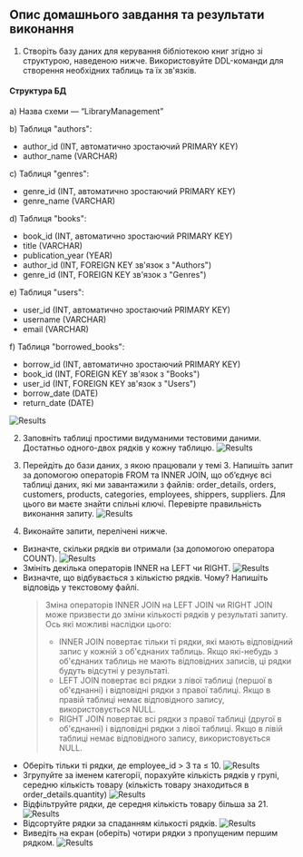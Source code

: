 ## Опис домашнього завдання та результати виконання

1. Створіть базу даних для керування бібліотекою книг згідно зі структурою, наведеною нижче. Використовуйте DDL-команди для створення необхідних таблиць та їх зв'язків.

#### Структура БД

a) Назва схеми — “LibraryManagement”

b) Таблиця "authors":

- author_id (INT, автоматично зростаючий PRIMARY KEY)
- author_name (VARCHAR)

c) Таблиця "genres":

- genre_id (INT, автоматично зростаючий PRIMARY KEY)
- genre_name (VARCHAR)

d) Таблиця "books":

- book_id (INT, автоматично зростаючий PRIMARY KEY)
- title (VARCHAR)
- publication_year (YEAR)
- author_id (INT, FOREIGN KEY зв'язок з "Authors")
- genre_id (INT, FOREIGN KEY зв'язок з "Genres")

e) Таблиця "users":

- user_id (INT, автоматично зростаючий PRIMARY KEY)
- username (VARCHAR)
- email (VARCHAR)

f) Таблиця "borrowed_books":

- borrow_id (INT, автоматично зростаючий PRIMARY KEY)
- book_id (INT, FOREIGN KEY зв'язок з "Books")
- user_id (INT, FOREIGN KEY зв'язок з "Users")
- borrow_date (DATE)
- return_date (DATE)

![Results](./assets/01.png)


2. Заповніть таблиці простими видуманими тестовими даними. Достатньо одного-двох рядків у кожну таблицю.
   ![Results](./assets/02.png)

3. Перейдіть до бази даних, з якою працювали у темі 3. Напишіть запит за допомогою операторів FROM та INNER JOIN, що об’єднує всі таблиці даних, які ми завантажили з файлів: order_details, orders, customers, products, categories, employees, shippers, suppliers. Для цього ви маєте знайти спільні ключі. Перевірте правильність виконання запиту.
   ![Results](./assets/03.png)

4. Виконайте запити, перелічені нижче.

- Визначте, скільки рядків ви отримали (за допомогою оператора COUNT).
  ![Results](./assets/04.png)
- Змініть декілька операторів INNER на LEFT чи RIGHT.
  ![Results](./assets/05.png)
- Визначте, що відбувається з кількістю рядків. Чому? Напишіть відповідь у текстовому файлі.
  > Зміна операторів INNER JOIN на LEFT JOIN чи RIGHT JOIN може призвести до зміни кількості рядків у результаті запиту. Ось які можливі наслідки цього:
  > - INNER JOIN повертає тільки ті рядки, які мають відповідний запис у кожній з об'єднаних таблиць. Якщо які-небудь з об'єднаних таблиць не мають відповідних записів, ці рядки будуть відсутні у результаті.
  > - LEFT JOIN повертає всі рядки з лівої таблиці (першої в об'єднанні) і відповідні рядки з правої таблиці. Якщо в правій таблиці немає відповідного запису, використовується NULL.
  > - RIGHT JOIN повертає всі рядки з правої таблиці (другої в об'єднанні) і відповідні рядки з лівої таблиці. Якщо в лівій таблиці немає відповідного запису, використовується NULL.
- Оберіть тільки ті рядки, де employee_id > 3 та ≤ 10.
  ![Results](./assets/06.png)
- Згрупуйте за іменем категорії, порахуйте кількість рядків у групі, середню кількість товару (кількість товару знаходиться в order_details.quantity)
  ![Results](./assets/07.png)
- Відфільтруйте рядки, де середня кількість товару більша за 21.
  ![Results](./assets/08.png)
- Відсортуйте рядки за спаданням кількості рядків.
  ![Results](./assets/09.png)
- Виведіть на екран (оберіть) чотири рядки з пропущеним першим рядком.
  ![Results](./assets/10.png)



